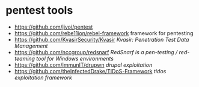 # pentest tools

* https://github.com/jivoi/pentest
* https://github.com/rebe11ion/rebel-framework framework for pentesting
* https://github.com/KvasirSecurity/Kvasir _Kvasir: Penetration Test Data Management_
* https://github.com/nccgroup/redsnarf _RedSnarf is a pen-testing / red-teaming tool for Windows environments_
* https://github.com/immunIT/drupwn _drupal exploitation_
* https://github.com/theInfectedDrake/TIDoS-Framework _tidos exploitation framework_

